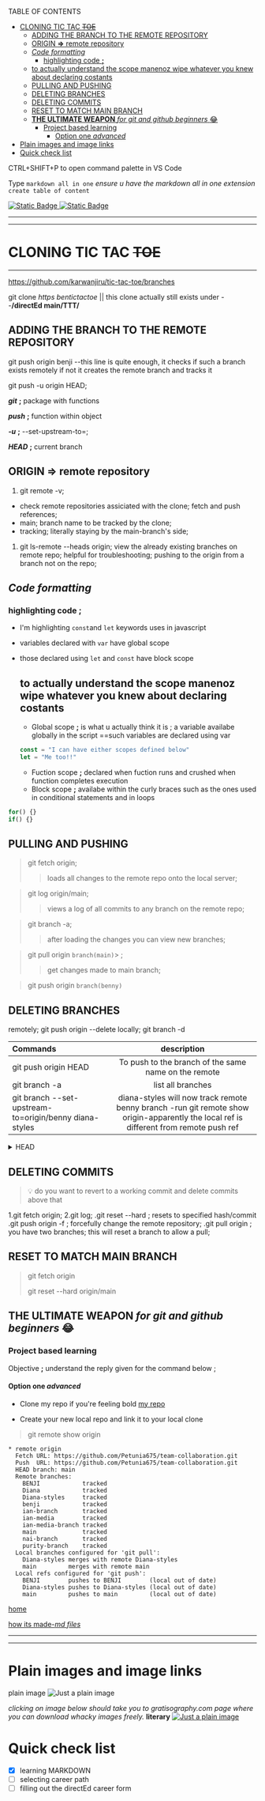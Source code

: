 TABLE OF CONTENTS
- [CLONING TIC TAC ~~TOE~~](#cloning-tic-tac-toe)
  - [ADDING THE BRANCH TO THE REMOTE REPOSITORY](#adding-the-branch-to-the-remote-repository)
  - [ORIGIN **=\>** remote repository](#origin--remote-repository)
  - [*Code formatting*](#code-formatting)
    - [highlighting code **;**](#highlighting-code-)
  - [to actually understand  the scope manenoz wipe whatever you knew about declaring costants](#to-actually-understand--the-scope-manenoz-wipe-whatever-you-knew-about-declaring-costants)
  - [PULLING AND PUSHING](#pulling-and-pushing)
  - [DELETING BRANCHES](#deleting-branches)
  - [DELETING COMMITS](#deleting-commits)
  - [RESET TO MATCH MAIN BRANCH](#reset-to-match-main-branch)
  - [**THE ULTIMATE WEAPON** _for git and github beginners_ :joy:](#the-ultimate-weapon-for-git-and-github-beginners-joy)
    - [Project based learning](#project-based-learning)
      - [Option one *advanced*](#option-one-advanced)
- [Plain images and image links](#plain-images-and-image-links)
- [Quick check list](#quick-check-list)

CTRL+SHIFT+P to open command palette in VS Code 

Type `markdown all in one` *ensure u have the markdown all in one extension* `create table of content`

[![Static Badge](https://img.shields.io/badge/BENJI'S%20GIT%20PROFILE-check%20it%20out-pink?style=for-the-badge&logo=4chan&logoColor=red&logoSize=auto&labelColor=%23000)
](https://github.com/benjimwiti)
[![Static Badge](https://img.shields.io/badge/make%20your%20first%20badge-shields.io-blue?style=for-the-badge&logo=shieldsdotio&logoColor=%23b744b8&logoSize=auto&labelColor=%23000&color=%23b744b8)
](https://shields.io/)

---
---
# CLONING TIC TAC ~~TOE~~
---
 https://github.com/karwanjiru/tic-tac-toe/branches
 
  git clone *https* _bentictactoe_ || this clone actually still exists under --**/directEd main/TTT/**

## ADDING THE BRANCH TO THE REMOTE REPOSITORY

  git push origin benji --this line is quite enough, it checks if such a branch exists remotely if not it creates the remote branch and tracks it

  git push -u origin HEAD;

   ***git*** **;** package with functions

   ***push*** **;** function within object

  ***-u*** **;** --set-upstream-to=;

***HEAD*** **;** current branch


  ORIGIN **=>** remote repository
  --

   1. git remote -v; 
   - check remote repositories assiciated with the clone; fetch and push references;
  - main; branch name to be tracked by the clone; 
  - tracking; literally staying by the main-branch's side; 
  1. git ls-remote --heads origin; view the already existing branches on remote repo; helpful for troubleshooting; pushing to the origin from a branch not on the repo;

*Code formatting*
--
###  highlighting code **;** 
- I'm highlighting `const`and `let` keywords uses in javascript 
- variables declared with `var` have global scope
- those declared using `let` and `const` have block scope

  to actually understand  the scope manenoz wipe whatever you knew about declaring costants
  --
  - Global scope  **;** is what u actually think it is ; a variable availabe globally in the script ==such variables are declared using var
  
  ```js
  const = "I can have either scopes defined below"
  let = "Me too!!"
  ```
  - Fuction scope **;** declared when fuction runs and crushed when function completes execution
  - Block scope **;** availabe within the curly braces 
 such  as the ones used in conditional statements and in loops

 ``` js
 for() {}
 if() {}
 ```
  ## PULLING AND PUSHING
  >git fetch origin; 
  >>loads all changes to the remote repo onto the local server;
  
  
  >git log origin/main;
  >> views a log of all commits to any branch on the remote repo;
  
  >git branch -a; 
  >>after loading the changes you can view new branches;
 
  
  >git pull origin `branch(main)`> ;
  >> get changes made to main branch;

  >git push origin `branch(benny)`
  


  ## DELETING BRANCHES
  remotely; git push origin --delete <branch>
  locally; git branch -d <branch>
  
  | Commands | description |
  | :--- | :--: |
  | git push origin HEAD| To push to the branch of the same name on the remote|
  |git branch -a| list all branches|
  |git branch --set-upstream-to=origin/benny diana-styles| diana-styles will now track remote benny branch -run git remote show origin-apparently the local ref is different from remote push ref|

[below is a toggle block--this is an MarkDown comment]: #
   <details>
   <summary> HEAD </summary>
       Think of it as a literal head which is peeping through a wall and viewing branch activity ready to snap a photo; it basically reprensents the current branch you are on and which  will make a commit Think of it as a bookmark that says, "I'm currently working on this commit."
   </details>


                           
 
                           


## DELETING COMMITS
[this is a callout i think he refers to the bulb]: #
> :bulb: do you want to revert to a working commit and delete commits above that 

1.git fetch origin;
2.git log;
.git reset --hard <hash> ; resets to specified hash/commit 
.git push origin <branch> -f ; forcefully change the remote repository;
.git pull origin <branch> ; you have two branches; this will reset a branch to allow a pull;

## RESET TO MATCH MAIN BRANCH
>git fetch origin
>
>git reset --hard origin/main

  
## **THE ULTIMATE WEAPON** _for git and github beginners_ :joy:
### Project based learning 
Objective **;** understand the reply given for the command below ;

#### Option one *advanced*
- Clone my repo if  you're feeling bold [my repo](https://github.com/Petunia675/team-collaboration "tic tac toe/2024/ group 1")

- Create your new local repo and link it to your local clone

>git remote show origin

```
* remote origin
  Fetch URL: https://github.com/Petunia675/team-collaboration.git
  Push  URL: https://github.com/Petunia675/team-collaboration.git
  HEAD branch: main
  Remote branches:
    BENJI            tracked
    Diana            tracked
    Diana-styles     tracked
    benji            tracked
    ian-branch       tracked
    ian-media        tracked
    ian-media-branch tracked
    main             tracked
    nai-branch       tracked
    purity-branch    tracked
  Local branches configured for 'git pull':
    Diana-styles merges with remote Diana-styles
    main         merges with remote main
  Local refs configured for 'git push':
    BENJI        pushes to BENJI        (local out of date)
    Diana-styles pushes to Diana-styles (local out of date)
    main         pushes to main         (local out of date)
```

[home](#cloning-tic-tac-toe)

[top]: https://www.youtube.com/watch?v=ftOBvusMHjQ

[how its made-*md files*][top]

---
---
# Plain images and image links
plain image
![Just a plain image](./img/plain-image.jpg)

*clicking on image below should take you to gratisography.com page where you can download whacky images freely.* **literary**
[![Just a plain image](./img/linktogratisography.jpg)](https://gratisography.com/)

 
# Quick check list
- [X] learning MARKDOWN
- [ ] selecting career path
- [ ] filling out the directEd career form